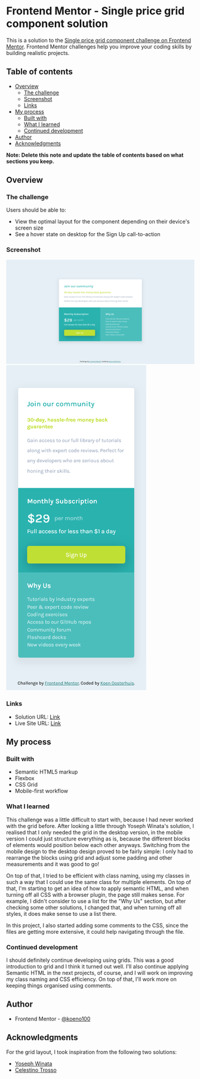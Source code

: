 # Frontend Mentor - Single price grid component solution

This is a solution to the [Single price grid component challenge on Frontend Mentor](https://www.frontendmentor.io/challenges/single-price-grid-component-5ce41129d0ff452fec5abbbc). Frontend Mentor challenges help you improve your coding skills by building realistic projects. 

## Table of contents

- [Overview](#overview)
  - [The challenge](#the-challenge)
  - [Screenshot](#screenshot)
  - [Links](#links)
- [My process](#my-process)
  - [Built with](#built-with)
  - [What I learned](#what-i-learned)
  - [Continued development](#continued-development)
- [Author](#author)
- [Acknowledgments](#acknowledgments)

**Note: Delete this note and update the table of contents based on what sections you keep.**

## Overview

### The challenge

Users should be able to:

- View the optimal layout for the component depending on their device's screen size
- See a hover state on desktop for the Sign Up call-to-action

### Screenshot

![](./screenshots/screenshot_desktop.png)
![](./screenshots/screenshot_mobile.png)

### Links

- Solution URL: [Link](https://github.com/koeno100/single-price-grid-component)
- Live Site URL: [Link](https://koeno100.github.io/single-price-grid-component/)

## My process

### Built with

- Semantic HTML5 markup
- Flexbox
- CSS Grid
- Mobile-first workflow

### What I learned

This challenge was a little difficult to start with, because I had never worked with the grid before. After looking a little through Yoseph Winata's solution, I realised that I only needed the grid in the desktop version, in the mobile version I could just structure everything as is, because the different blocks of elements would position below each other anyways. Switching from the mobile design to the desktop design proved to be fairly simple: I only had to rearrange the blocks using grid and adjust some padding and other measurements and it was good to go!

On top of that, I tried to be efficient with class naming, using my classes in such a way that I could use the same class for multiple elements. On top of that, I'm starting to get an idea of how to apply semantic HTML, and when turning off all CSS with a browser plugin, the page still makes sense. For example, I didn't consider to use a list for the "Why Us" section, but after checking some other solutions, I changed that, and when turning off all styles, it does make sense to use a list there.

In this project, I also started adding some comments to the CSS, since the files are getting more extensive, it could help navigating through the file.

### Continued development

I should definitely continue developing using grids. This was a good introduction to grid and I think it turned out well. I'll also continue applying Semantic HTML in the next projects, of course, and I will work on improving my class naming and CSS efficiency. On top of that, I'll work more on keeping things organised using comments.

## Author

- Frontend Mentor - [@koeno100](https://www.frontendmentor.io/profile/koeno100)

## Acknowledgments

For the grid layout, I took inspiration from the following two solutions:
- [Yoseph Winata](https://www.frontendmentor.io/solutions/responsive-layout-with-css-grid-U-bFlSJ9eM)
- [Celestino Trosso](https://www.frontendmentor.io/solutions/singlepricegridcomponentmaster-SHziRfBSFV)
